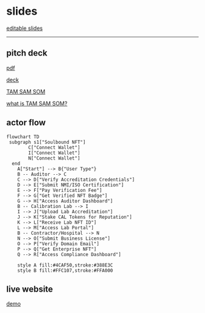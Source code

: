 # slides

[editable slides](https://gamma.app/docs/Calibra-Revolutionizing-Calibration-qcghjofjhh9alrm)

---

## pitch deck

[pdf](./Calibra-Revolutionizing-Calibration.pdf)

[deck](./deck.md)

[TAM SAM SOM](./TAM-SAM-SOM.md)

[what is TAM SAM SOM?](./TSS.md)

## actor flow

```mermaid
flowchart TD
 subgraph s1["Soulbound NFT"]
        C["Connect Wallet"]
        I["Connect Wallet"]
        N["Connect Wallet"]
  end
    A["Start"] --> B{"User Type"}
    B -- Auditor --> C
    C --> D["Verify Accreditation Credentials"]
    D --> E["Submit NMI/ISO Certification"]
    E --> F["Pay Verification Fee"]
    F --> G["Get Verified NFT Badge"]
    G --> H["Access Auditor Dashboard"]
    B -- Calibration Lab --> I
    I --> J["Upload Lab Accreditation"]
    J --> K["Stake CAL Tokens for Reputation"]
    K --> L["Receive Lab NFT ID"]
    L --> M["Access Lab Portal"]
    B -- Contractor/Hospital --> N
    N --> O["Submit Business License"]
    O --> P["Verify Domain Email"]
    P --> Q["Get Enterprise NFT"]
    Q --> R["Access Compliance Dashboard"]

    style A fill:#4CAF50,stroke:#388E3C
    style B fill:#FFC107,stroke:#FFA000
```

## live website

[demo](https://calibra-client.vercel.app/)

